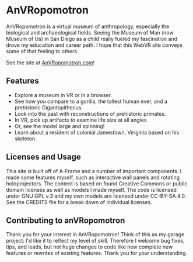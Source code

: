 # AnVRopomotron
AnVRopomotron is a virtual museum of anthropology, especially the biological and archaeological fields. Seeing the Museum of Man (now Museum of Us) in San Diego as a child really fueled my fascination and drove my education and career path. I hope that this WebVR site conveys some of that feeling to others.

See the site at [AnVRopomotron.com](http://www.anvropomotron.com)!

## Features
* Explore a museum in VR or in a browser.
* See how you compare to a gorilla, the tallest human ever, and a prehistoric Gigantopithecus.
* Look into the past with reconstructions of prehistoric primates.
* In VR, pick up artifacts to examine life size at all angles
* Or, see the model large and spinning!
* Learn about a resident of colonial Jamestown, Viriginia based on his skeleton.

## Licenses and Usage
This site is built off of A-Frame and a number of important components. I made some features myself, such as interactive wall panels and rotating holoprojectors. The content is based on found Creative Commons or public domain licenses as well as models I made myself. The code is licensed under GNU GPL v.3 and my own models are licensed under CC-BY-SA 4.0. See the CREDITS file for a break down of individual licenses.

## Contributing to anVRopomotron
Thank you for your interest in AnVRopomotron! Think of this as my garage project: I'd like it to reflect my level of skill. Therefore I welcome bug fixes, tips, and leads, but not huge changes to code like new complete new features or rewrites of existing features. Thank you for your understanding. 